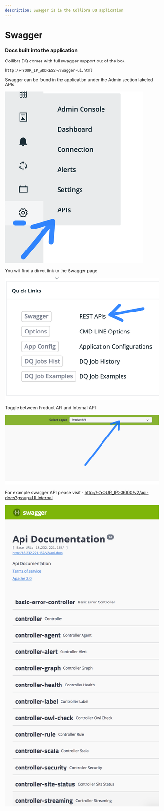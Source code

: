 ```yaml
---
description: Swagger is in the Collibra DQ application
---
```


# Swagger

### Docs built into the application

Collibra DQ comes with full swagger support out of the box.

```
http://<YOUR_IP_ADDRESS>/swagger-ui.html
```

Swagger can be found in the application under the Admin section labeled APIs.

![](<../.gitbook/assets/image (93) (1).png>)

You will find a direct link to the Swagger page&#x20;

![](<../.gitbook/assets/image (92) (1).png>)

Toggle between Product API and Internal API&#x20;

![](<../.gitbook/assets/image (101) (1) (1).png>)



For example swagger API please visit - [http://\<YOUR\_IP>:9000/v2/api-docs?group=UI Internal](http://35.194.91.201:9003/v2/api-docs?group=UI%20Internal) &#x20;

![](../.gitbook/assets/owl-swagger.png)


